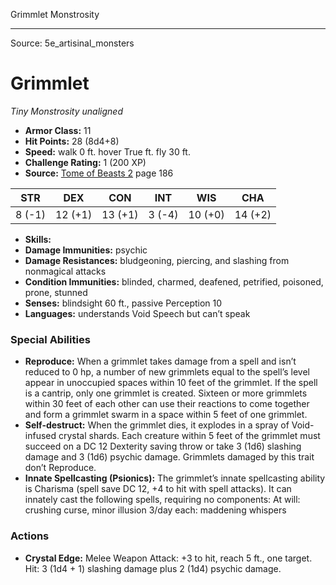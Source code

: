 <MonsterName/>Grimmlet</MonsterName>
<CreatureType/>Monstrosity</CreatureType>



---

Source: 5e_artisinal_monsters

# Grimmlet

*Tiny* *Monstrosity* *unaligned*

- **Armor Class:** 11
- **Hit Points:** 28 (8d4+8)
- **Speed:** walk 0 ft. hover True ft. fly 30 ft.
- **Challenge Rating:** 1 (200 XP)
- **Source:** [Tome of Beasts 2](https://koboldpress.com/kpstore/product/tome-of-beasts-2-for-5th-edition) page 186

| STR | DEX | CON | INT | WIS | CHA |
| --- | --- | --- | --- | --- | --- |
| 8 (-1) | 12 (+1) | 13 (+1) | 3 (-4) | 10 (+0) | 14 (+2) |

- **Skills:** 
- **Damage Immunities:** psychic
- **Damage Resistances:** bludgeoning, piercing, and slashing from nonmagical attacks
- **Condition Immunities:** blinded, charmed, deafened, petrified, poisoned, prone, stunned
- **Senses:** blindsight 60 ft., passive Perception 10
- **Languages:** understands Void Speech but can’t speak

### Special Abilities

- **Reproduce:** When a grimmlet takes damage from a spell and isn’t reduced to 0 hp, a number of new grimmlets equal to the spell’s level appear in unoccupied spaces within 10 feet of the grimmlet. If the spell is a cantrip, only one grimmlet is created. Sixteen or more grimmlets within 30 feet of each other can use their reactions to come together and form a grimmlet swarm in a space within 5 feet of one grimmlet.
- **Self-destruct:** When the grimmlet dies, it explodes in a spray of Void-infused crystal shards. Each creature within 5 feet of the grimmlet must succeed on a DC 12 Dexterity saving throw or take 3 (1d6) slashing damage and 3 (1d6) psychic damage. Grimmlets damaged by this trait don’t Reproduce.
- **Innate Spellcasting (Psionics):** The grimmlet’s innate spellcasting ability is Charisma (spell save DC 12, +4 to hit with spell attacks). It can innately cast the following spells, requiring no components:
At will: crushing curse, minor illusion
3/day each: maddening whispers

### Actions

- **Crystal Edge:** Melee Weapon Attack: +3 to hit, reach 5 ft., one target. Hit: 3 (1d4 + 1) slashing damage plus 2 (1d4) psychic damage.




